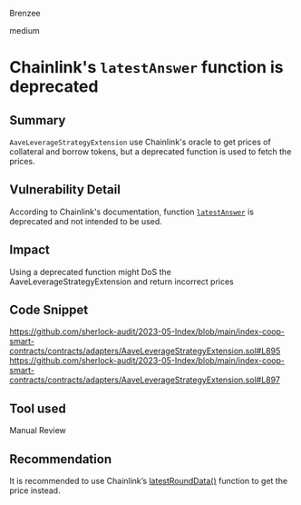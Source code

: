 Brenzee

medium

# Chainlink's `latestAnswer` function is deprecated

## Summary
`AaveLeverageStrategyExtension` use Chainlink's oracle to get prices of collateral and borrow tokens, but a deprecated function is used to fetch the prices.

## Vulnerability Detail
According to Chainlink's documentation, function [`latestAnswer`](https://docs.chain.link/data-feeds/api-reference) is deprecated and not intended to be used. 

## Impact
Using a deprecated function might DoS the AaveLeverageStrategyExtension and return incorrect prices 

## Code Snippet
https://github.com/sherlock-audit/2023-05-Index/blob/main/index-coop-smart-contracts/contracts/adapters/AaveLeverageStrategyExtension.sol#L895
https://github.com/sherlock-audit/2023-05-Index/blob/main/index-coop-smart-contracts/contracts/adapters/AaveLeverageStrategyExtension.sol#L897

## Tool used
Manual Review

## Recommendation
It is recommended to use Chainlink’s [latestRoundData()](https://docs.chain.link/data-feeds/api-reference) function to get the price instead.
